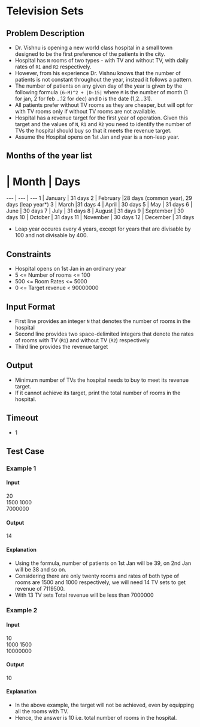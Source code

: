 # Television Sets

## Problem Description
- Dr. Vishnu is opening a new world class hospital in a small town designed to be the first preference of the patients in the city.
- Hospital has `N` rooms of two types - with TV and without TV, with daily rates of `R1` and `R2` respectively. 
- However, from his experience Dr. Vishnu knows that the number of patients is not constant throughout the year, instead it follows a pattern.
- The number of patients on any given day of the year is given by the following formula  `(6-M)^2 + |D-15|` where `M` is the number of month (1 for jan, 2 for feb ...12 for dec) and `D` is the date (1,2...31).
- All patients prefer without TV rooms as they are cheaper, but will opt for with TV rooms only if without TV rooms are not available.
- Hospital has a revenue target for the first year of operation. Given this target and the values of `N`, `R1` and `R2` you need to identify the number of TVs the hospital should buy so that it meets the revenue target.
- Assume the Hospital opens on 1st Jan and year is a non-leap year. 

## Months of the year list
# |	Month | Days
--- | --- | ---
1 | January | 31 days
2 |	February |28 days (common year), 29 days (leap year*)
3 | March |31 days
4 |	April | 30 days
5 | May | 31 days
6 | June | 30 days
7 | July | 31 days
8 | August | 31 days
9 | September | 30 days
10 | October | 31 days
11 | November | 30 days
12 | December | 31 days
* Leap year occures every 4 years, except for years that are divisable by 100 and not divisable by 400.

## Constraints
- Hospital opens on 1st Jan in an ordinary year  
- 5 <= Number of rooms <= 100  
- 500 <= Room Rates <= 5000  
- 0 <= Target revenue < 90000000  

## Input Format
- First line provides an integer `N` that denotes the number of rooms in the hospital
- Second line provides two space-delimited integers that denote the rates of rooms with TV (`R1`) and without TV (`R2`) respectively
- Third line provides the revenue target

## Output
- Minimum number of TVs the hospital needs to buy to meet its revenue target.
- If it cannot achieve its target, print the total number of rooms in the hospital.

## Timeout
- 1


## Test Case
### Example 1

#### Input
20  
1500 1000  
7000000  

#### Output
14   

#### Explanation

- Using the formula, number of patients on 1st Jan will be 39, on 2nd Jan will be 38 and so on. 
- Considering there are only twenty rooms and rates of both type of rooms are 1500 and 1000 respectively, we will need 14 TV sets to get revenue of 7119500.
- With 13 TV sets Total revenue will be less than 7000000

### Example 2

#### Input
10  
1000 1500  
10000000  

#### Output
10  

#### Explanation

- In the above example, the target will not be achieved, even by equipping all the rooms with TV.
- Hence, the answer is 10 i.e. total number of rooms in the hospital.
